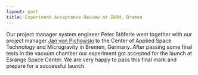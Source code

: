 ```yaml
---
layout: post
title: Experiment Acceptance Review at ZARM, Bremen
---
```


Our project manager system engineer Peter Stöferle went together with our project manager [Jan von Pichowski](https://github.com/jvpichowski) to the Center of Applied Space Technology and Microgravity in Bremen, Germany.
After passing some final tests in the vacuum chamber our experiment got accepted for the launch at Esrange Space Center. We are very happy to pass this final mark and prepare for a successful launch.